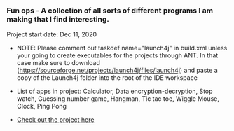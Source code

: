 ### Fun ops - A collection of all sorts of different programs I am making that I find interesting.
Project start date: Dec 11, 2020

- NOTE: Please comment out taskdef name="launch4j" in build.xml unless your going to create executables
for the projects through ANT. In that case make sure to download
(https://sourceforge.net/projects/launch4j/files/launch4j) and paste a copy of the Launch4j folder into the root of the IDE workspace 

- List of apps in project: Calculator, Data encryption-decryption, Stop watch, Guessing number game, Hangman, Tic tac toe, Wiggle Mouse, Clock, Ping Pong

- [Check out the project here](https://brianperel.github.io/side_projects.htm)
